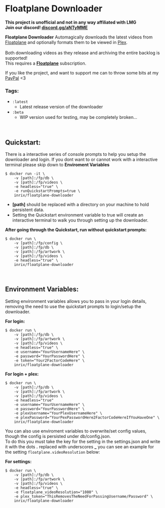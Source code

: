 ﻿# Floatplane Downloader

**This project is unofficial and not in any way affiliated with LMG**<br>
**Join our discord! [discord.gg/aNTyMME](https://discord.gg/aNTyMME)**
<br>

**Floatplane Downloader** Automagically downloads the latest videos from [Floatplane](https://floatplane.com) and optionally formats them to be viewed in [Plex](https://www.plex.tv/).<br>
<br>
Both downloading videos as they release and archiving the entire backlog is supported!<br>
This requires a **[Floatplane](http://floatplane.com)** subscription.
<br>

If you like the project, and want to support me can to throw some bits at my [PayPal](https://www.paypal.com/donate?business=XZX2VLBCVA766&currency_code=NZD) <3

### Tags:
- `:latest`
	- Latest release version of the downloader
- `:beta`
	- WIP version used for testing, may be completely broken...
<br>

## Quickstart:
There is a interactive series of console prompts to help you setup the downloader and login. If you dont want to or cannot work with a interactive terminal please skip down to **Enviroment Variables**

    $ docker run -it \
		-v [path]:/fp/db \
		-v [path]:/fp/videos \
		-e headless="true" \
		-e runQuickstartPrompts=true \
	    inrix/floatplane-downloader

- **[path]** should be replaced with a directory on your machine to hold persistent data.
- Setting the Quickstart environment variable to true will create an interactive terminal to walk you through setting up the downloader.

**After going through the Quickstart, run without quickstart prompts:**

    $ docker run \
		-v [path]:/fp/config \
		-v [path]:/fp/db \
		-v [path]:/fp/artwork \
		-v [path]:/fp/videos \
		-e headless="true" \
	    inrix/floatplane-downloader
<br>

## Environment Variables:
Setting environment variables allows you to pass in your login details, removing the need to use the quickstart prompts to login/setup the downloader.

**For login:**

    $ docker run \
		-v [path]:/fp/db \
		-v [path]:/fp/artwork \
		-v [path]:/fp/videos \
		-e headless="true" \
		-e username="YourUsernameHere" \
		-e password="YourPasswordHere" \
		-e token="Your2FactorCodeHere" \
		inrix/floatplane-downloader

**For login + plex:**

    $ docker run \
		-v [path]:/fp/db \
		-v [path]:/fp/artwork \
		-v [path]:/fp/videos \
		-e headless="true"
		-e username="YourUsernameHere" \
		-e password="YourPasswordHere" \
		-e plexUsername="YourPlexUsernameHere" \
		-e plexPassword="YourPexPasswordHere2FactorCodeHereIfYouHaveOne" \
		inrix/floatplane-downloader

You can also use enviroment variables to overwrite/set config values, though the config is persisted under db/config.json.<br>
To do this you must take the key for the setting in the settings.json and write it with the dots **.** replaced with underscores **_** you can see an example for the setting `floatplane.videoResolution` below:

**For settings:**

    $ docker run \
		-v [path]:/fp/db \
		-v [path]:/fp/artwork \
		-v [path]:/fp/videos \
		-e headless="true" \
		-e floatplane_videoResolution="1080" \
		-e plex_token="ThisRemovesTheNeedForPassingUsername/Password" \
		inrix/floatplane-downloader
